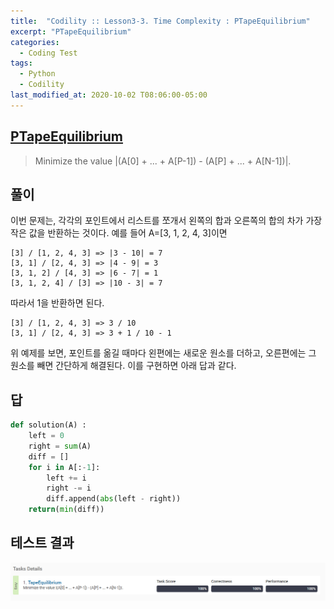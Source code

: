 ```yaml
---
title:  "Codility :: Lesson3-3. Time Complexity : PTapeEquilibrium"
excerpt: "PTapeEquilibrium"
categories:
  - Coding Test
tags:
  - Python
  - Codility
last_modified_at: 2020-10-02 T08:06:00-05:00
---
```


[PTapeEquilibrium](https://app.codility.com/programmers/lessons/3-time_complexity/tape_equilibrium/start/)
-------------------------
> Minimize the value |(A[0] + ... + A[P-1]) - (A[P] + ... + A[N-1])|.

풀이
--------------

이번 문제는, 각각의 포인트에서 리스트를 쪼개서 왼쪽의 합과 오른쪽의 합의 차가 가장 작은 값을 반환하는 것이다.
예를 들어 A=[3, 1, 2, 4, 3]이면


```
[3] / [1, 2, 4, 3] => |3 - 10| = 7
[3, 1] / [2, 4, 3] => |4 - 9| = 3
[3, 1, 2] / [4, 3] => |6 - 7| = 1
[3, 1, 2, 4] / [3] => |10 - 3| = 7
```
따라서 1을 반환하면 된다.

```
[3] / [1, 2, 4, 3] => 3 / 10
[3, 1] / [2, 4, 3] => 3 + 1 / 10 - 1
```

위 예제를 보면, 포인트를 옮길 때마다 왼편에는 새로운 원소를 더하고, 오른편에는 그 원소를 빼면 간단하게 해결된다. 이를 구현하면 아래 답과 같다.



답
--------------

``` python
def solution(A) :
    left = 0
    right = sum(A)
    diff = []
    for i in A[:-1]:
        left += i
        right -= i
        diff.append(abs(left - right))
    return(min(diff))

```


테스트 결과
--------------
![](./assets/codility-images/2020-09-30_lesson3-3-PTapeEquilibrium-bd7e60e7.png)
